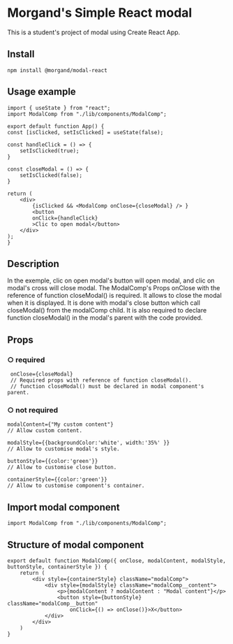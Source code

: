 # Morgand's Simple React modal
This is a student's project of modal using Create React App.

## Install
    npm install @morgand/modal-react

## Usage example

    import { useState } from "react";
    import ModalComp from "./lib/components/ModalComp";

    export default function App() {
    const [isClicked, setIsClicked] = useState(false);

    const handleClick = () => {
        setIsClicked(true);
    }

    const closeModal = () => {
        setIsClicked(false);
    }

    return (
        <div>
            {isClicked && <ModalComp onClose={closeModal} /> }
            <button
            onClick={handleClick}
            >Clic to open modal</button>
        </div>
    );
    }

## Description
In the exemple, clic on open modal's button will open modal, and clic on modal's cross will close modal.
The ModalComp's Props onClose with the reference of function closeModal() is required. It allows to close the modal when it is displayed. 
It is done with modal's close button which call closeModal() from the modalComp child.
It is also required to declare function closeModal() in the modal's parent with the code provided.

## Props
### ○ required
     onClose={closeModal} 
     // Required props with reference of function closeModal().
     // function closeModal() must be declared in modal component's parent.

### ○ not required
    modalContent={"My custom content"}
    // Allow custom content.

    modalStyle={{backgroundColor:'white', width:'35%' }} 
    // Allow to customise modal's style.

    buttonStyle={{color:'green'}}
    // Allow to customise close button.

    containerStyle={{color:'green'}}
    // Allow to customise component's container.

## Import modal component
    import ModalComp from "./lib/components/ModalComp";

## Structure of modal component
    export default function ModalComp({ onClose, modalContent, modalStyle, buttonStyle, containerStyle }) {
        return (
            <div style={containerStyle} className="modalComp">
                <div style={modalStyle} className="modalComp__content">
                    <p>{modalContent ? modalContent : "Modal content"}</p>
                    <button style={buttonStyle} className="modalComp__button"
                        onClick={() => onClose()}>X</button>
                </div>
            </div>
        )
    }